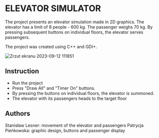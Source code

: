 # ELEVATOR SIMULATOR

The project presents an elevator simulation made in 2D graphics. The elevator has a limit of 8 people - 600 kg. The passenger weighs 70 kg. By pressing subsequent buttons on individual floors, the elevator serves passengers. 

The project was created using C++ and GDI+.

![Zrzut ekranu 2023-09-12 111851](https://github.com/jwszol-classes/tp2023-KSztusio/assets/129986721/7ea347ba-0509-41f3-b59e-20063f77ba49)


## Instruction
- Run the project
- Press "Draw All" and "Timer On" buttons.
- By pressing the buttons on individual floors, the elevator is summoned.
- The elevator with its passengers heads to the target floor


## Authors
Stanisław Lesner: movement of the elevator and passengers
Patrycja Pieńkowska: graphic design, buttons and passenger display
